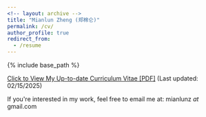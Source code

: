 ```yaml
---
<!-- layout: archive -->
title: "Mianlun Zheng (郑棉仑)"
permalink: /cv/
author_profile: true
redirect_from:
  - /resume
---
```


{% include base_path %}

[Click to View My Up-to-date Curriculum Vitae [PDF]](/files/CV_02_15.pdf) (Last updated: 02/15/2025)

If you're interested in my work, feel free to email me at: mianlunz *at* gmail.com
